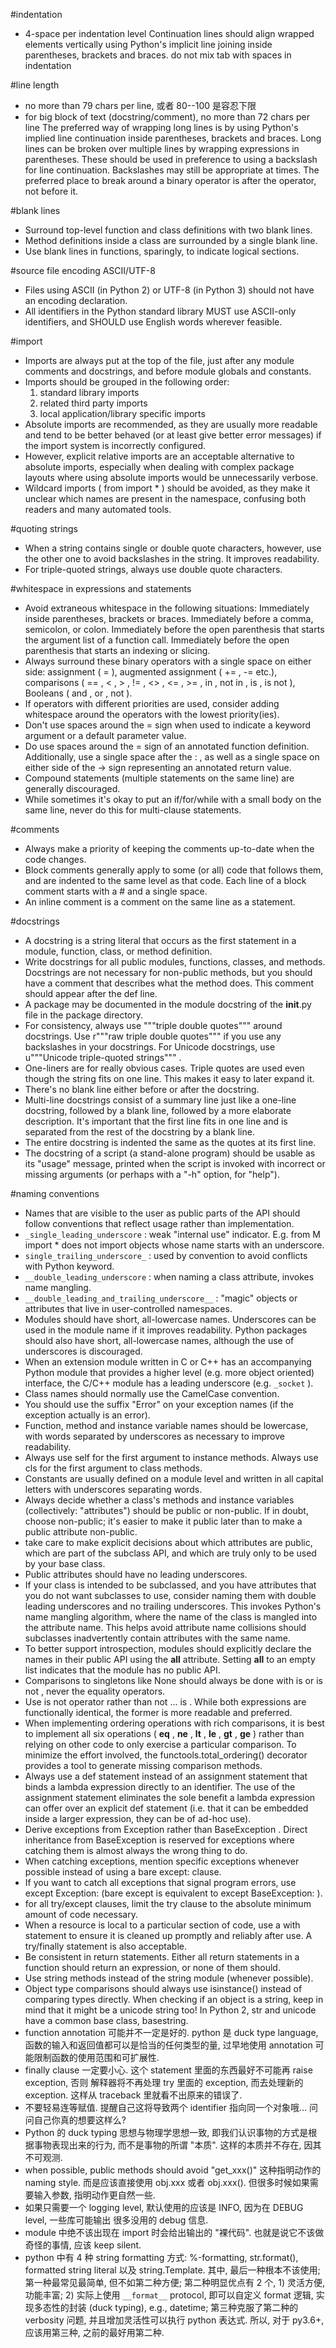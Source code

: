 #indentation
- 4-space per indentation level
Continuation lines should align wrapped elements vertically using Python's implicit line joining inside parentheses, brackets and braces.
do not mix tab with spaces in indentation

#line length
- no more than 79 chars per line, 或者 80--100 是容忍下限
- for big block of text (docstring/comment), no more than 72 chars per line
The preferred way of wrapping long lines is by using Python's implied line continuation inside parentheses, brackets and braces. Long lines can be broken over multiple lines by wrapping expressions in parentheses. These should be used in preference to using a backslash for line continuation.
Backslashes may still be appropriate at times.
The preferred place to break around a binary operator is after the operator, not before it.

#blank lines
- Surround top-level function and class definitions with two blank lines.
- Method definitions inside a class are surrounded by a single blank line.
- Use blank lines in functions, sparingly, to indicate logical sections.

#source file encoding
ASCII/UTF-8
- Files using ASCII (in Python 2) or UTF-8 (in Python 3) should not have an encoding declaration.
- All identifiers in the Python standard library MUST use ASCII-only identifiers, and SHOULD use English words wherever feasible.

#import
- Imports are always put at the top of the file, just after any module comments and docstrings, and before module globals and constants.
-  Imports should be grouped in the following order:
    1. standard library imports
    2. related third party imports
    3. local application/library specific imports
- Absolute imports are recommended, as they are usually more readable and tend to be better behaved (or at least give better error messages) if the import system is incorrectly configured.
- However, explicit relative imports are an acceptable alternative to absolute imports, especially when dealing with complex package layouts where using absolute imports would be unnecessarily verbose.
- Wildcard imports ( from <module> import * ) should be avoided, as they make it unclear which names are present in the namespace, confusing both readers and many automated tools.

#quoting strings
-  When a string contains single or double quote characters, however, use the other one to avoid backslashes in the string. It improves readability.
- For triple-quoted strings, always use double quote characters.

#whitespace in expressions and statements
- Avoid extraneous whitespace in the following situations:
    Immediately inside parentheses, brackets or braces.
    Immediately before a comma, semicolon, or colon.
    Immediately before the open parenthesis that starts the argument list of a function call.
    Immediately before the open parenthesis that starts an indexing or slicing.
- Always surround these binary operators with a single space on either side: assignment ( = ), augmented assignment ( += , -= etc.), comparisons ( == , < , > , != , <> , <= , >= , in , not in , is , is not ), Booleans ( and , or , not ).
- If operators with different priorities are used, consider adding whitespace around the operators with the lowest priority(ies).
- Don't use spaces around the = sign when used to indicate a keyword argument or a default parameter value.
- Do use spaces around the = sign of an annotated function definition. Additionally, use a single space after the : , as well as a single space on either side of the -> sign representing an annotated return value.
- Compound statements (multiple statements on the same line) are generally discouraged.
- While sometimes it's okay to put an if/for/while with a small body on the same line, never do this for multi-clause statements.

#comments
- Always make a priority of keeping the comments up-to-date when the code changes.
- Block comments generally apply to some (or all) code that follows them, and are indented to the same level as that code. Each line of a block comment starts with a # and a single space.
- An inline comment is a comment on the same line as a statement.

#docstrings
- A docstring is a string literal that occurs as the first statement in a module, function, class, or method definition.
- Write docstrings for all public modules, functions, classes, and methods. Docstrings are not necessary for non-public methods, but you should have a comment that describes what the method does. This comment should appear after the def line.
-  A package may be documented in the module docstring of the __init__.py file in the package directory.
- For consistency, always use """triple double quotes""" around docstrings. Use r"""raw triple double quotes""" if you use any backslashes in your docstrings. For Unicode docstrings, use u"""Unicode triple-quoted strings""" .
- One-liners are for really obvious cases. Triple quotes are used even though the string fits on one line. This makes it easy to later expand it.
- There's no blank line either before or after the docstring.
- Multi-line docstrings consist of a summary line just like a one-line docstring, followed by a blank line, followed by a more elaborate description. It's important that the first line fits in one line and is separated from the rest of the docstring by a blank line.
- The entire docstring is indented the same as the quotes at its first line.
- The docstring of a script (a stand-alone program) should be usable as its "usage" message, printed when the script is invoked with incorrect or missing arguments (or perhaps with a "-h" option, for "help").

#naming conventions
- Names that are visible to the user as public parts of the API should follow conventions that reflect usage rather than implementation.
- `_single_leading_underscore` : weak "internal use" indicator. E.g. from M import * does not import objects whose name starts with an underscore.
- `single_trailing_underscore_` : used by convention to avoid conflicts with Python keyword.
- `__double_leading_underscore` : when naming a class attribute, invokes name mangling.
- `__double_leading_and_trailing_underscore__` : "magic" objects or attributes that live in user-controlled namespaces.
- Modules should have short, all-lowercase names. Underscores can be used in the module name if it improves readability. Python packages should also have short, all-lowercase names, although the use of underscores is discouraged.
- When an extension module written in C or C++ has an accompanying Python module that provides a higher level (e.g. more object oriented) interface, the C/C++ module has a leading underscore (e.g. `_socket` ).
- Class names should normally use the CamelCase convention.
- You should use the suffix "Error" on your exception names (if the exception actually is an error).
- Function, method and instance variable names should be lowercase, with words separated by underscores as necessary to improve readability.
-  Always use self for the first argument to instance methods. Always use cls for the first argument to class methods.
- Constants are usually defined on a module level and written in all capital letters with underscores separating words.
- Always decide whether a class's methods and instance variables (collectively: "attributes") should be public or non-public. If in doubt, choose non-public; it's easier to make it public later than to make a public attribute non-public.
- take care to make explicit decisions about which attributes are public, which are part of the subclass API, and which are truly only to be used by your base class.
- Public attributes should have no leading underscores.
- If your class is intended to be subclassed, and you have attributes that you do not want subclasses to use, consider naming them with double leading underscores and no trailing underscores. This invokes Python's name mangling algorithm, where the name of the class is mangled into the attribute name. This helps avoid attribute name collisions should subclasses inadvertently contain attributes with the same name.
- To better support introspection, modules should explicitly declare the names in their public API using the __all__ attribute. Setting __all__ to an empty list indicates that the module has no public API.
- Comparisons to singletons like None should always be done with is or is not , never the equality operators.
- Use is not operator rather than not ... is . While both expressions are functionally identical, the former is more readable and preferred.
- When implementing ordering operations with rich comparisons, it is best to implement all six operations ( __eq__ , __ne__ , __lt__ , __le__ , __gt__ , __ge__ ) rather than relying on other code to only exercise a particular comparison. To minimize the effort involved, the functools.total_ordering() decorator provides a tool to generate missing comparison methods.
- Always use a def statement instead of an assignment statement that binds a lambda expression directly to an identifier. The use of the assignment statement eliminates the sole benefit a lambda expression can offer over an explicit def statement (i.e. that it can be embedded inside a larger expression, they can be of ad-hoc use).
- Derive exceptions from Exception rather than BaseException . Direct inheritance from BaseException is reserved for exceptions where catching them is almost always the wrong thing to do.
- When catching exceptions, mention specific exceptions whenever possible instead of using a bare except: clause.
-  If you want to catch all exceptions that signal program errors, use except Exception: (bare except is equivalent to except BaseException: ).
- for all try/except clauses, limit the try clause to the absolute minimum amount of code necessary.
- When a resource is local to a particular section of code, use a with statement to ensure it is cleaned up promptly and reliably after use. A try/finally statement is also acceptable.
- Be consistent in return statements. Either all return statements in a function should return an expression, or none of them should.
- Use string methods instead of the string module (whenever possible).
- Object type comparisons should always use isinstance() instead of comparing types directly. When checking if an object is a string, keep in mind that it might be a unicode string too! In Python 2, str and unicode have a common base class, basestring.
- function annotation 可能并不一定是好的. python 是 duck type language, 函数的输入和返回值都可以是恰当的任何类型的量, 过早地使用 annotation 可能限制函数的使用范围和可扩展性.
- finally clause 一定要小心. 这个 statement 里面的东西最好不可能再 raise exception, 否则 解释器将不再处理 try 里面的 exception, 而去处理新的 exception. 这样从 traceback 里就看不出原来的错误了.
- 不要轻易连等赋值. 提醒自己这将导致两个 identifier 指向同一个对象哦... 问问自己你真的想要这样么?
- Python 的 duck typing 思想与物理学思想一致, 即我们认识事物的方式是根据事物表现出来的行为, 而不是事物的所谓 "本质". 这样的本质并不存在, 因其不可观测.
- when possible, public methods should avoid "get_xxx()" 这种指明动作的 naming style. 而是应该直接使用 obj.xxx 或者 obj.xxx(). 但很多时候如果需要输入参数, 指明动作更自然一些.
- 如果只需要一个 logging level, 默认使用的应该是 INFO, 因为在 DEBUG level, 一些库可能输出
  很多没用的 debug 信息.
- module 中绝不该出现在 import 时会给出输出的 "裸代码". 也就是说它不该做奇怪的事情, 应该
  keep silent.
- python 中有 4 种 string formatting 方式:
  %-formatting, str.format(), formatted string literal 以及 string.Template.
  其中, 最后一种根本不该使用;
  第一种最常见最简单, 但不如第二种方便;
  第二种明显优点有 2 个, 1) 灵活方便, 功能丰富; 2) 实际上使用 `__format__` protocol,
  即可以自定义 format 逻辑, 实现多态性的封装 (duck typing), e.g., datetime;
  第三种克服了第二种的 verbosity 问题, 并且增加灵活性可以执行 python 表达式.
  所以, 对于 py3.6+, 应该用第三种, 之前的最好用第二种.
